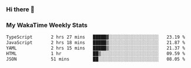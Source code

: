 ### Hi there 👋

<!--
**royschrauwen/royschrauwen** is a ✨ _special_ ✨ repository because its `README.md` (this file) appears on your GitHub profile.

Here are some ideas to get you started:

- 🔭 I’m currently working on ...
- 🌱 I’m currently learning ...
- 👯 I’m looking to collaborate on ...
- 🤔 I’m looking for help with ...
- 💬 Ask me about ...
- 📫 How to reach me: ...
- 😄 Pronouns: ...
- ⚡ Fun fact: ...
-->


### My WakaTime Weekly Stats
<!--START_SECTION:waka-->

```txt
TypeScript       2 hrs 27 mins   █████▓░░░░░░░░░░░░░░░░░░░   23.19 %
JavaScript       2 hrs 18 mins   █████▒░░░░░░░░░░░░░░░░░░░   21.87 %
YAML             2 hrs 15 mins   █████▒░░░░░░░░░░░░░░░░░░░   21.37 %
HTML             1 hr            ██▒░░░░░░░░░░░░░░░░░░░░░░   09.59 %
JSON             51 mins         ██░░░░░░░░░░░░░░░░░░░░░░░   08.05 %
```

<!--END_SECTION:waka-->
